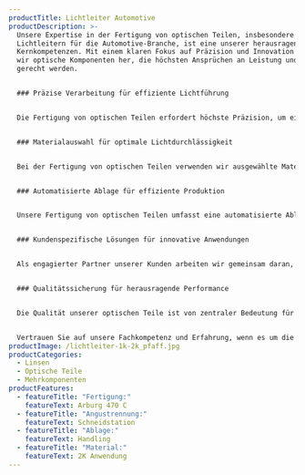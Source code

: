 ```yaml
---
productTitle: Lichtleiter Automotive
productDescription: >-
  Unsere Expertise in der Fertigung von optischen Teilen, insbesondere
  Lichtleitern für die Automotive-Branche, ist eine unserer herausragenden
  Kernkompetenzen. Mit einem klaren Fokus auf Präzision und Innovation stellen
  wir optische Komponenten her, die höchsten Ansprüchen an Leistung und Qualität
  gerecht werden.


  ### Präzise Verarbeitung für effiziente Lichtführung


  Die Fertigung von optischen Teilen erfordert höchste Präzision, um eine exzellente Lichtführung und effiziente Lichtleiter für die Automotive-Branche zu gewährleisten. Unsere leistungsstarke Arburg 470 C Fertigungsmaschine ermöglicht eine präzise 2K-Anwendung mit Angusstrennung mittels Schneidstation. Dieser Prozess garantiert eine reibungslose Herstellung von hochwertigen optischen Teilen.


  ### Materialauswahl für optimale Lichtdurchlässigkeit


  Bei der Fertigung von optischen Teilen verwenden wir ausgewählte Materialien, die für ihre hervorragende Lichtdurchlässigkeit und optischen Eigenschaften bekannt sind. Die gewählten Materialien gewährleisten eine effiziente Lichtführung und ermöglichen so eine optimale Leistung der Lichtleiter in den Fahrzeugen.


  ### Automatisierte Ablage für effiziente Produktion


  Unsere Fertigung von optischen Teilen umfasst eine automatisierte Ablage mittels Handling. Dieser automatisierte Schritt in der Produktion gewährleistet eine effiziente und zuverlässige Weiterverarbeitung der gefertigten Komponenten.


  ### Kundenspezifische Lösungen für innovative Anwendungen


  Als engagierter Partner unserer Kunden arbeiten wir gemeinsam daran, maßgeschneiderte Lösungen für ihre individuellen Anwendungen zu entwickeln. Unsere optischen Komponenten werden genau auf die spezifischen Anforderungen und Bedürfnisse unserer Kunden abgestimmt, um innovative Lösungen für die Automotive-Branche zu schaffen.


  ### Qualitätssicherung für herausragende Performance


  Die Qualität unserer optischen Teile ist von zentraler Bedeutung für ihre Performance und Zuverlässigkeit. Jede Linse und jeder Lichtleiter unterliegt einer gründlichen Qualitätskontrolle, um sicherzustellen, dass sie den hohen Standards der Automotive-Branche entsprechen. Wir setzen alles daran, Produkte von höchster Qualität zu liefern.


  Vertrauen Sie auf unsere Fachkompetenz und Erfahrung, wenn es um die Fertigung von optischen Teilen und innovativen Lichtleitern für die Automotive-Branche geht. Unsere Präzision und unser Streben nach Spitzenleistungen machen uns zu einem verlässlichen Partner für optische Lösungen in der Automobilindustrie.
productImage: /lichtleiter-1k-2k_pfaff.jpg
productCategories:
  - Linsen
  - Optische Teile
  - Mehrkomponenten
productFeatures:
  - featureTitle: "Fertigung:"
    featureText: Arburg 470 C
  - featureTitle: "Angustrennung:"
    featureText: Schneidstation
  - featureTitle: "Ablage:"
    featureText: Handling
  - featureTitle: "Material:"
    featureText: 2K Anwendung
---
```

